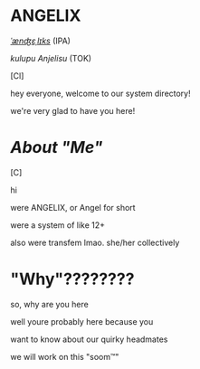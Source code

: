 # **ANGELIX**
[*ˈænʤɛˌlɪks*](https://ipa-reader.com/?text=%C3%A6n%CA%A4%C9%9B%CB%8Cl%C9%AAks) (IPA)

*kulupu Anjelisu* (TOK)

\[Cl]

hey everyone, welcome to our system directory!

we're very glad to have you here!

# *About "Me"*
\[C]

hi

were ANGELIX, or Angel for short

were a system of like 12+

also were transfem lmao. she/her collectively

# "Why"????????
so, why are you here

well youre probably here because you

want to know about our quirky headmates

we will work on this "soom:tm:"
